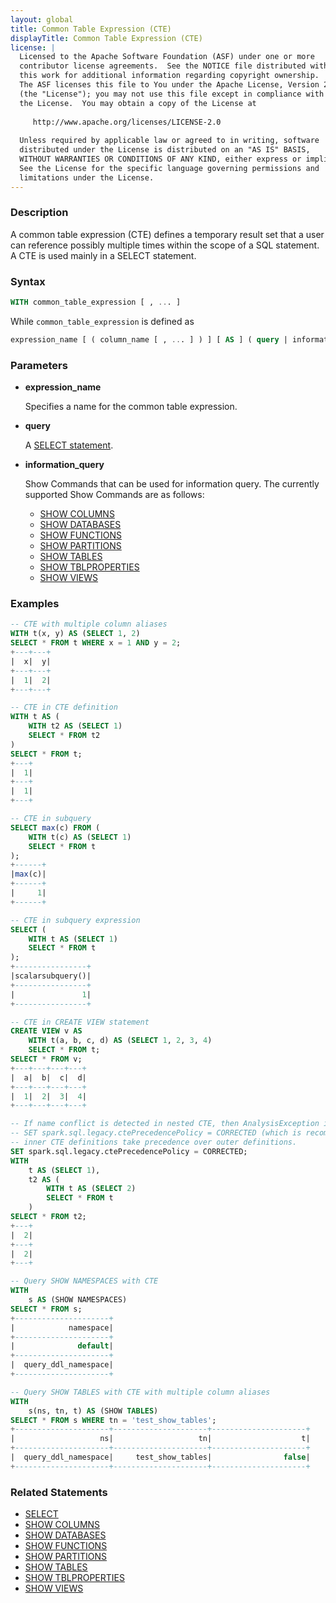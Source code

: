 ```yaml
---
layout: global
title: Common Table Expression (CTE)
displayTitle: Common Table Expression (CTE)
license: |
  Licensed to the Apache Software Foundation (ASF) under one or more
  contributor license agreements.  See the NOTICE file distributed with
  this work for additional information regarding copyright ownership.
  The ASF licenses this file to You under the Apache License, Version 2.0
  (the "License"); you may not use this file except in compliance with
  the License.  You may obtain a copy of the License at
 
     http://www.apache.org/licenses/LICENSE-2.0
 
  Unless required by applicable law or agreed to in writing, software
  distributed under the License is distributed on an "AS IS" BASIS,
  WITHOUT WARRANTIES OR CONDITIONS OF ANY KIND, either express or implied.
  See the License for the specific language governing permissions and
  limitations under the License.
---
```


### Description

A common table expression (CTE) defines a temporary result set that a user can reference possibly multiple times within the scope of a SQL statement. A CTE is used mainly in a SELECT statement.

### Syntax

```sql
WITH common_table_expression [ , ... ]
```

While `common_table_expression` is defined as
```sql
expression_name [ ( column_name [ , ... ] ) ] [ AS ] ( query | information_query )
```

### Parameters

* **expression_name**

    Specifies a name for the common table expression.

* **query**

    A [SELECT statement](sql-ref-syntax-qry-select.html).

* **information_query**

    Show Commands that can be used for information query. The currently supported Show Commands are as follows:

    * [SHOW COLUMNS](sql-ref-syntax-aux-show-columns.html)
    * [SHOW DATABASES](sql-ref-syntax-aux-show-databases.html)
    * [SHOW FUNCTIONS](sql-ref-syntax-aux-show-functions.html)
    * [SHOW PARTITIONS](sql-ref-syntax-aux-show-partitions.html)
    * [SHOW TABLES](sql-ref-syntax-aux-show-tables.html)
    * [SHOW TBLPROPERTIES](sql-ref-syntax-aux-show-tblproperties.html)
    * [SHOW VIEWS](sql-ref-syntax-aux-show-views.html)

### Examples

```sql
-- CTE with multiple column aliases
WITH t(x, y) AS (SELECT 1, 2)
SELECT * FROM t WHERE x = 1 AND y = 2;
+---+---+
|  x|  y|
+---+---+
|  1|  2|
+---+---+

-- CTE in CTE definition
WITH t AS (
    WITH t2 AS (SELECT 1)
    SELECT * FROM t2
)
SELECT * FROM t;
+---+
|  1|
+---+
|  1|
+---+

-- CTE in subquery
SELECT max(c) FROM (
    WITH t(c) AS (SELECT 1)
    SELECT * FROM t
);
+------+
|max(c)|
+------+
|     1|
+------+

-- CTE in subquery expression
SELECT (
    WITH t AS (SELECT 1)
    SELECT * FROM t
);
+----------------+
|scalarsubquery()|
+----------------+
|               1|
+----------------+

-- CTE in CREATE VIEW statement
CREATE VIEW v AS
    WITH t(a, b, c, d) AS (SELECT 1, 2, 3, 4)
    SELECT * FROM t;
SELECT * FROM v;
+---+---+---+---+
|  a|  b|  c|  d|
+---+---+---+---+
|  1|  2|  3|  4|
+---+---+---+---+

-- If name conflict is detected in nested CTE, then AnalysisException is thrown by default.
-- SET spark.sql.legacy.ctePrecedencePolicy = CORRECTED (which is recommended),
-- inner CTE definitions take precedence over outer definitions.
SET spark.sql.legacy.ctePrecedencePolicy = CORRECTED;
WITH
    t AS (SELECT 1),
    t2 AS (
        WITH t AS (SELECT 2)
        SELECT * FROM t
    )
SELECT * FROM t2;
+---+
|  2|
+---+
|  2|
+---+

-- Query SHOW NAMESPACES with CTE
WITH
    s AS (SHOW NAMESPACES)
SELECT * FROM s;
+---------------------+
|            namespace|
+---------------------+
|              default|
+---------------------+
|  query_ddl_namespace|
+---------------------+

-- Query SHOW TABLES with CTE with multiple column aliases
WITH
    s(ns, tn, t) AS (SHOW TABLES)
SELECT * FROM s WHERE tn = 'test_show_tables';
+---------------------+---------------------+---------------------+
|                   ns|                   tn|                    t|
+---------------------+---------------------+---------------------+
|  query_ddl_namespace|     test_show_tables|                false|
+---------------------+---------------------+---------------------+
```

### Related Statements

* [SELECT](sql-ref-syntax-qry-select.html)
* [SHOW COLUMNS](sql-ref-syntax-aux-show-columns.html)
* [SHOW DATABASES](sql-ref-syntax-aux-show-databases.html)
* [SHOW FUNCTIONS](sql-ref-syntax-aux-show-functions.html)
* [SHOW PARTITIONS](sql-ref-syntax-aux-show-partitions.html)
* [SHOW TABLES](sql-ref-syntax-aux-show-tables.html)
* [SHOW TBLPROPERTIES](sql-ref-syntax-aux-show-tblproperties.html)
* [SHOW VIEWS](sql-ref-syntax-aux-show-views.html)
